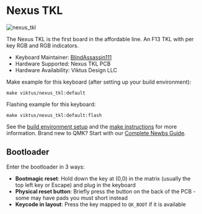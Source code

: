 # Nexus TKL

![nexus_tkl]()

The Nexus TKL is the first board in the affordable line. An F13 TKL with per key RGB and RGB indicators.

-   Keyboard Maintainer: [BlindAssassin111](https://github.com/blindassassin111)  
-   Hardware Supported: Nexus TKL PCB
-   Hardware Availability: Viktus Design LLC

Make example for this keyboard (after setting up your build environment):

    make viktus/nexus_tkl:default

Flashing example for this keyboard:

    make viktus/nexus_tkl:default:flash

See the [build environment setup](https://docs.qmk.fm/#/getting_started_build_tools) and the [make instructions](https://docs.qmk.fm/#/getting_started_make_guide) for more information. Brand new to QMK? Start with our [Complete Newbs Guide](https://docs.qmk.fm/#/newbs).

## Bootloader

Enter the bootloader in 3 ways:

* **Bootmagic reset**: Hold down the key at (0,0) in the matrix (usually the top left key or Escape) and plug in the keyboard
* **Physical reset button**: Briefly press the button on the back of the PCB - some may have pads you must short instead
* **Keycode in layout**: Press the key mapped to `QK_BOOT` if it is available
